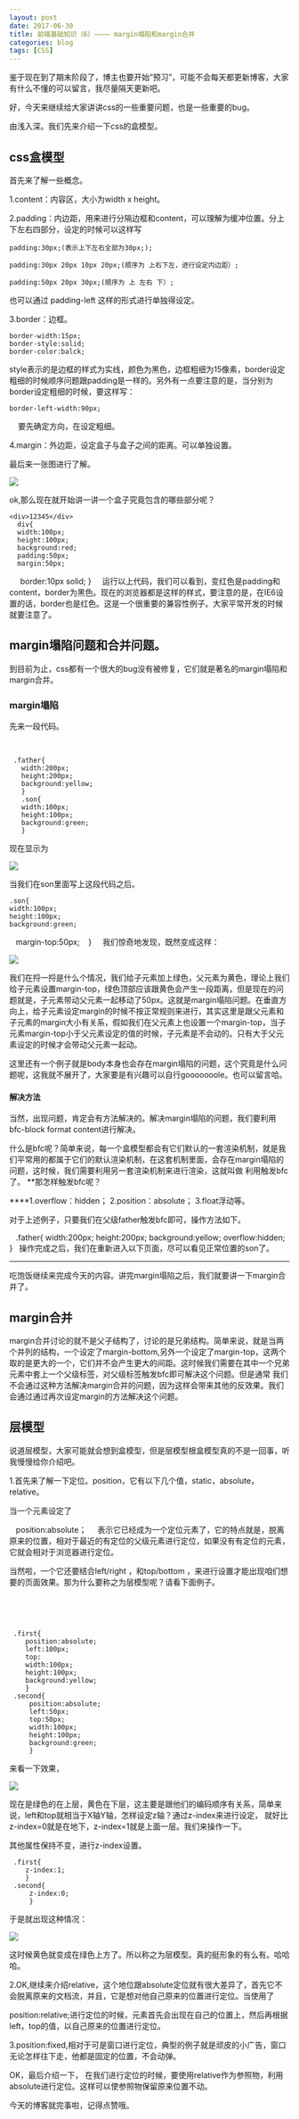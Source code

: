 ```yaml
---
layout: post
date: 2017-06-30
title: 前端基础知识（6）———— margin塌陷和margin合并
categories: blog
tags: [CSS]
---
```


鉴于现在到了期末阶段了，博主也要开始“预习”，可能不会每天都更新博客，大家有什么不懂的可以留言，我尽量隔天更新吧。

好，今天来继续给大家讲讲css的一些重要问题，也是一些重要的bug。

由浅入深。我们先来介绍一下css的盒模型。

## css盒模型

首先来了解一些概念。

1.content：内容区，大小为width x height。

2.padding：内边距，用来进行分隔边框和content，可以理解为缓冲位置。分上下左右四部分，设定的时候可以这样写

    padding:30px;(表示上下左右全部为30px;);

    padding:30px 20px 10px 20px;(顺序为 上右下左，进行设定内边距）;

    padding:50px 20px 30px;(顺序为 上 左右 下）;

也可以通过 padding-left 这样的形式进行单独得设定。
    

3.border：边框。

    border-width:15px;
    border-style:solid;
    border-color:balck;

style表示的是边框的样式为实线，颜色为黑色，边框粗细为15像素，border设定粗细的时候顺序问题跟padding是一样的。另外有一点要注意的是，当分别为border设定粗细的时候，要这样写：

    border-left-width:90px;
    
要先确定方向，在设定粗细。

4.margin：外边距，设定盒子与盒子之间的距离。可以单独设置。

最后来一张图进行了解。

<img src="http://os310ujuc.bkt.clouddn.com/clipboard.png">

ok,那么现在就开始讲一讲一个盒子究竟包含的哪些部分呢？

    <div>12345</div>
      div{
      width:100px;
      height:100px;
      background:red;
      padding:50px;
      margin:50px;
      border:10px solid;
    }
    
运行以上代码，我们可以看到，变红色是padding和content，border为黑色。现在的浏览器都是这样的样式，要注意的是，在IE6设置的话，border也是红色。这是一个很重要的兼容性例子。大家平常开发的时候就要注意了。

## margin塌陷问题和合并问题。

到目前为止，css都有一个很大的bug没有被修复，它们就是著名的margin塌陷和margin合并。

### margin塌陷 

先来一段代码。

    <div class='father'>
      <div class='son'>
      </div>
     </div>
     
     .father{
       width:200px;
       height:200px;
       background:yellow;
       }
       .son{
       width:100px;
       height:100px;
       background:green;
       }

现在显示为

<img src="http://os310ujuc.bkt.clouddn.com/bug1.png">

当我们在son里面写上这段代码之后。

    .son{
    width:100px;
    height:100px;
    background:green;
    margin-top:50px;
    }
    
我们惊奇地发现，既然变成这样：

<img src="http://os310ujuc.bkt.clouddn.com/bug.PNG">

我们在捋一捋是什么个情况，我们给子元素加上绿色，父元素为黄色，理论上我们给子元素设置margin-top，绿色顶部应该跟黄色会产生一段距离，但是现在的问题就是，子元素带动父元素一起移动了50px。这就是margin塌陷问题。在垂直方向上，给子元素设定margin的时候不按正常规则来进行，其实这里是跟父元素和子元素的margin大小有关系，假如我们在父元素上也设置一个margin-top，当子元素margin-top小于父元素设定的值的时候，子元素是不会动的。只有大于父元素设定的时候才会带动父元素一起动。

这里还有一个例子就是body本身也会存在margin塌陷的问题，这个究竟是什么问题呢，这我就不展开了，大家要是有兴趣可以自行gooooooole。也可以留言哈。

#### 解决方法

当然，出现问题，肯定会有方法解决的。解决margin塌陷的问题，我们要利用bfc-block format content进行解决。

什么是bfc呢？简单来说，每一个盒模型都会有它们默认的一套渲染机制，就是我们平常用的都属于它们的默认渲染机制，在这套机制里面，会存在margin塌陷的问题，这时候，我们需要利用另一套渲染机制来进行渲染，这就叫做 利用触发bfc了。
**那怎样触发bfc呢？

****1.overflow：hidden；
2.position：absolute；
3.float浮动等。

对于上述例子，只要我们在父级father触发bfc即可，操作方法如下。

    .father{
       width:200px;
       height:200px;
       background:yellow;
       overflow:hidden;
       }
   
操作完成之后，我们在重新进入以下页面，尽可以看见正常位置的son了。

--------------------------------------------------------------

吃饱饭继续来完成今天的内容。讲完margin塌陷之后，我们就要讲一下margin合并了。

## margin合并

margin合并讨论的就不是父子结构了，讨论的是兄弟结构。简单来说，就是当两个并列的结构，一个设定了margin-bottom,另外一个设定了margin-top，这两个
取的是更大的一个，它们并不会产生更大的间距。这时候我们需要在其中一个兄弟元素中套上一个父级标签，对父级标签触发bfc即可解决这个问题。但是通常
我们不会通过这种方法解决margin合并的问题，因为这样会带来其他的反效果。我们会通过通过再次设定margin的方法解决这个问题。

## 层模型

说道层模型，大家可能就会想到盒模型，但是层模型根盒模型真的不是一回事，听我慢慢给你介绍吧。

1.首先来了解一下定位。position，它有以下几个值，static，absolute，relative。

当一个元素设定了
    
    position:absolute；
    
 表示它已经成为一个定位元素了，它的特点就是，脱离原来的位置，相对于最近的有定位的父级元素进行定位，如果没有有定位的元素，它就会相对于浏览器进行定位。
 
 当然啦，一个它还要结合left/right ，和top/bottom ，来进行设置才能出现咱们想要的页面效果。那为什么要称之为层模型呢？请看下面例子。
 
     <div class='first'></div>
     <div class='second'></div>
     
     .first{
        position:absolute;
        left:100px;
        top:
        width:100px;
        height:100px;
        background:yellow;
        }
     .second{
         position:absolute;
         left:50px;
         top:50px;
         width:100px;
         height:100px;
         background:green;
         }
 
 来看一下效果，
 
 <img src="http://os310ujuc.bkt.clouddn.com/first.PNG">
 
 现在是绿色的在上层，黄色在下层，这主要是跟他们的编码顺序有关系，简单来说，left和top就相当于X轴Y轴，怎样设定z轴？通过z-index来进行设定，
 就好比z-index=0就是在地下，z-index=1就是上面一层。我们来操作一下。
 
 其他属性保持不变，进行z-index设置。
 
     .first{
        z-index:1;
        }
     .second{
         z-index:0;
         }

于是就出现这种情况：

<img src="http://os310ujuc.bkt.clouddn.com/second.PNG">

这时候黄色就变成在绿色上方了。所以称之为层模型。真的挺形象的有么有。哈哈哈。

2.OK,继续来介绍relative，这个地位跟absolute定位就有很大差异了，首先它不会脱离原来的文档流，并且，它是想对他自己原来的位置进行定位。当使用了

position:relative;进行定位的时候，元素首先会出现在自己的位置上，然后再根据left，top的值，以自己原来的位置进行定位。

3.position:fixed,相对于可是窗口进行定位，典型的例子就是顽皮的小广告，窗口无论怎样往下走，他都是固定的位置，不会动弹。

OK，最后介绍一下， 在我们进行定位的时候，要使用relative作为参照物，利用absolute进行定位。这样可以使参照物保留原来位置不动。

今天的博客就完事啦，记得点赞哦。








    
